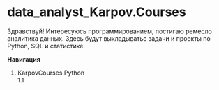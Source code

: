 # data_analyst_Karpov.Courses

Здравствуй!
Интересуюсь программированием, постигаю ремесло аналитика данных. Здесь будут выкладыватьс задачи и проекты по Python, SQL и статистике.

**Навигация**  

1. KarpovCourses.Python  
  1.1  



